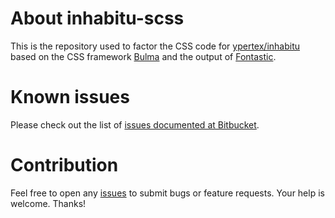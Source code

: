 # About inhabitu-scss

This is the repository used to factor the CSS code for [ypertex/inhabitu](https://github.com/ypertex/inhabitu) based on the CSS framework [Bulma](http://bulma.io/) and the output of [Fontastic](http://fontastic.me/).

# Known issues

Please check out the list of [issues documented at Bitbucket](https://bitbucket.org/ypertex/inhabitu-scss/issues).

# Contribution

Feel free to open any [issues](https://bitbucket.org/ypertex/inhabitu-scss/issues/new) to submit bugs or feature requests. Your help is welcome. Thanks!
